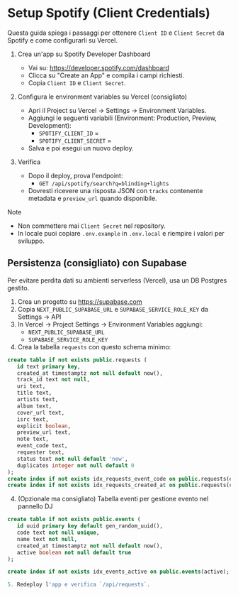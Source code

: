# Setup Spotify (Client Credentials)

Questa guida spiega i passaggi per ottenere `Client ID` e `Client Secret` da Spotify e come configurarli su Vercel.

1. Crea un'app su Spotify Developer Dashboard
   - Vai su: https://developer.spotify.com/dashboard
   - Clicca su "Create an App" e compila i campi richiesti.
   - Copia `Client ID` e `Client Secret`.

2. Configura le environment variables su Vercel (consigliato)
   - Apri il Project su Vercel → Settings → Environment Variables.
   - Aggiungi le seguenti variabili (Environment: Production, Preview, Development):
     - `SPOTIFY_CLIENT_ID` = <your client id>
     - `SPOTIFY_CLIENT_SECRET` = <your client secret>
   - Salva e poi esegui un nuovo deploy.

3. Verifica
   - Dopo il deploy, prova l'endpoint:
     - `GET /api/spotify/search?q=blinding+lights`
   - Dovresti ricevere una risposta JSON con `tracks` contenente metadata e `preview_url` quando disponibile.

Note
 - Non commettere mai `Client Secret` nel repository.
 - In locale puoi copiare `.env.example` in `.env.local` e riempire i valori per sviluppo.

## Persistenza (consigliato) con Supabase

Per evitare perdita dati su ambienti serverless (Vercel), usa un DB Postgres gestito.

1. Crea un progetto su https://supabase.com
2. Copia `NEXT_PUBLIC_SUPABASE_URL` e `SUPABASE_SERVICE_ROLE_KEY` da Settings → API
3. In Vercel → Project Settings → Environment Variables aggiungi:
    - `NEXT_PUBLIC_SUPABASE_URL`
    - `SUPABASE_SERVICE_ROLE_KEY`
4. Crea la tabella `requests` con questo schema minimo:

```sql
create table if not exists public.requests (
   id text primary key,
   created_at timestamptz not null default now(),
   track_id text not null,
   uri text,
   title text,
   artists text,
   album text,
   cover_url text,
   isrc text,
   explicit boolean,
   preview_url text,
   note text,
   event_code text,
   requester text,
   status text not null default 'new',
   duplicates integer not null default 0
);
create index if not exists idx_requests_event_code on public.requests(event_code);
create index if not exists idx_requests_created_at on public.requests(created_at desc);
```
4) (Opzionale ma consigliato) Tabella eventi per gestione evento nel pannello DJ

```sql
create table if not exists public.events (
   id uuid primary key default gen_random_uuid(),
   code text not null unique,
   name text not null,
   created_at timestamptz not null default now(),
   active boolean not null default true
);

create index if not exists idx_events_active on public.events(active);

5. Redeploy l'app e verifica `/api/requests`.
